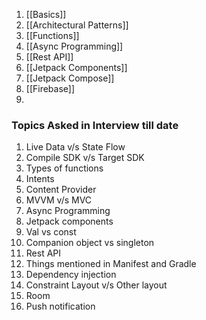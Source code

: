 1. [[Basics]]
3. [[Architectural Patterns]]
4. [[Functions]]
5. [[Async Programming]]
6. [[Rest API]]
7. [[Jetpack Components]]
8. [[Jetpack Compose]]
9. [[Firebase]]
10. 



### Topics Asked in Interview till date
1. Live Data v/s State Flow
2. Compile SDK v/s Target SDK
3. Types of functions
4. Intents
5. Content Provider
6. MVVM v/s MVC
7. Async Programming
8. Jetpack components
9. Val vs const
10. Companion object vs singleton
11. Rest API
12. Things mentioned in Manifest and Gradle 
13. Dependency injection
14. Constraint Layout v/s Other layout
15. Room 
16. Push notification


